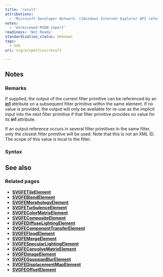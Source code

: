 ```yaml
---
title: 'result'
attributions:
  - 'Microsoft Developer Network: [[Windows Internet Explorer API reference](http://msdn.microsoft.com/en-us/library/ie/hh828809%28v=vs.85%29.aspx) Article]'
notes:
  - 'Unreviewed MSDN import'
readiness: 'Not Ready'
standardization_status: Unknown
tags:
  - SVG
uri: svg/properties/result

---
```

## Notes

### Remarks

If supplied, the output of the current filter primitive can be referenced by an [**in1**](/svg/properties/in1) attribute on a subsequent filter primitive within the same element. If no value is provided, the output will only be available for re-use as the implicit input into the next filter primitive if that filter primitive provides no value for its **in1** attribute.

If an output reference occurs in several filter primitives in the same filter, only the closest filter primitive will be used. Note that this is not an XML ID. The scope of this value is local to the filter.

### Syntax

## See also

### Related pages

-   [**SVGFETileElement**](/svg/elements/feTile)
-   [**SVGFEBlendElement**](/svg/elements/feBlend)
-   [**SVGFEMorphologyElement**](/svg/elements/feMorphology)
-   [**SVGFETurbulenceElement**](/svg/elements/feTurbulence)
-   [**SVGFEColorMatrixElement**](/svg/elements/feColorMatrix)
-   [**SVGFECompositeElement**](/svg/elements/feComposite)
-   [**SVGFEDiffuseLightingElement**](/svg/elements/feDiffuseLighting)
-   [**SVGFEComponentTransferElement**](/svg/elements/feComponentTransfer)
-   [**SVGFEFloodElement**](/svg/elements/feFlood)
-   [**SVGFEMergeElement**](/svg/elements/feMerge)
-   [**SVGFESpecularLightingElement**](/svg/elements/feSpecularLighting)
-   [**SVGFEConvolveMatrixElement**](/svg/elements/feConvolveMatrix)
-   [**SVGFEImageElement**](/svg/elements/feImage)
-   [**SVGFEGaussianBlurElement**](/svg/elements/feGaussianBlur)
-   [**SVGFEDisplacementMapElement**](/svg/elements/feDisplacementMap)
-   [**SVGFEOffsetElement**](/svg/elements/feOffset)
